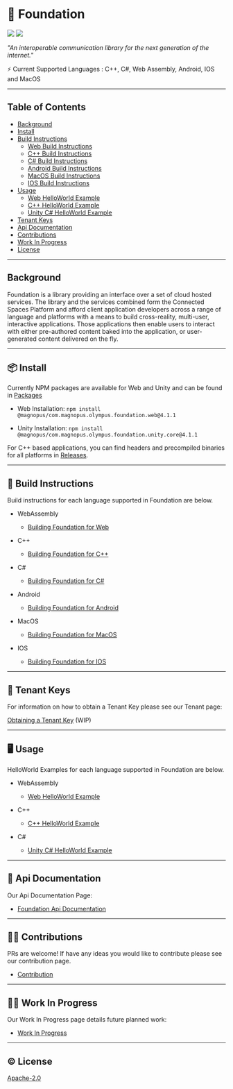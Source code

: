 # 🧱 Foundation

[![](https://img.shields.io/badge/readme%20style-standard-brightgreen.svg?style=flat-square)](https://github.com/magnopus/olympus-foundation/blob/main/LICENSE)
[![](https://img.shields.io/badge/License-Apache2.0-blue)](https://github.com/magnopus/olympus-foundation/blob/main/LICENSE)


_"An interoperable communication library for the next generation of the internet."_

⚡️ Current Supported Languages : C++, C#, Web Assembly, Android, IOS and MacOS


****

## Table of Contents

- [Background](#background)
- [Install](#-install)
- [Build Instructions](#-build-instructions)
  - [Web Build Instructions](https://github.com/magnopus/olympus-foundation/wiki/Building-Foundation-for-Web)
  - [C++ Build Instructions](https://github.com/magnopus/olympus-foundation/wiki/Building-Foundation-for-CPP)
  - [C# Build Instructions](https://github.com/magnopus/olympus-foundation/wiki/Building-Foundation-for-CSharp)
  - [Android Build Instructions](https://github.com/magnopus/olympus-foundation/wiki/Building-Foundation-for-Android)
  - [MacOS Build Instructions](https://github.com/magnopus/olympus-foundation/wiki/Building-Foundation-for-MacOS)
  - [IOS Build Instructions](https://github.com/magnopus/olympus-foundation/wiki/Building-Foundation-for-IOS)
- [Usage](#%EF%B8%8F-usage)
  - [Web HelloWorld Example](https://github.com/magnopus/olympus-foundation/tree/main/Examples/Web)
  - [C++ HelloWorld Example](https://github.com/magnopus/olympus-foundation/tree/main/Examples/CPlusPlus/HelloWorld)
  - [Unity C# HelloWorld Example](https://github.com/magnopus/olympus-foundation/tree/main/Examples/CSharp/Foundation-Unity-Example)
- [Tenant Keys](#-tenant-keys)
- [Api Documentation](#-api-documentation)
- [Contributions](#%EF%B8%8F-contributions)
- [Work In Progress](#woman_factory_worker-work-in-progress)
- [License](#%EF%B8%8F-license)

****

## Background
Foundation is a library providing an interface over a set of cloud hosted services. The library and the services combined form the Connected Spaces Platform and afford client application developers across a range of language and platforms with a means to build cross-reality, multi-user, interactive applications. Those applications then enable users to interact with either pre-authored content baked into the application, or user-generated content delivered on the fly.

****

## 📦 Install
Currently NPM packages are available for Web and Unity and can be found in [Packages](https://github.com/orgs/magnopus/packages?repo_name=olympus-foundation)

- Web Installation:  `npm install @magnopus/com.magnopus.olympus.foundation.web@4.1.1`

- Unity Installation: `npm install @magnopus/com.magnopus.olympus.foundation.unity.core@4.1.1`

For C++ based applications, you can find headers and precompiled binaries for all platforms in [Releases](https://github.com/magnopus/olympus-foundation/releases).

****

## 🔨 Build Instructions
Build instructions for each language supported in Foundation are below.

- WebAssembly 
    - [Building Foundation for Web](https://github.com/magnopus/olympus-foundation/wiki/Building-Foundation-for-Web)
- C++
    - [Building Foundation for C++](https://github.com/magnopus/olympus-foundation/wiki/Building-Foundation-for-CPP)

- C#
    - [Building Foundation for C#](https://github.com/magnopus/olympus-foundation/wiki/Building-Foundation-for-CSharp)

- Android
    - [Building Foundation for Android](https://github.com/magnopus/olympus-foundation/wiki/Building-Foundation-for-Android)

- MacOS
    - [Building Foundation for MacOS](https://github.com/magnopus/olympus-foundation/wiki/Building-Foundation-for-MacOS)

- IOS
    - [Building Foundation for IOS](https://github.com/magnopus/olympus-foundation/wiki/Building-Foundation-for-IOS)

****

## 🔑 Tenant Keys

For information on how to obtain a Tenant Key please see our Tenant page:

[Obtaining a Tenant Key](https://github.com/magnopus/olympus-foundation/wiki) (WIP)
****
## 🖥️ Usage
HelloWorld Examples for each language supported in Foundation are below.

- WebAssembly 
    - [Web HelloWorld Example](https://github.com/magnopus/olympus-foundation/tree/main/Examples/Web)
- C++
    - [C++ HelloWorld Example](https://github.com/magnopus/olympus-foundation/tree/main/Examples/CPlusPlus/HelloWorld)

- C#
    - [Unity C# HelloWorld Example](https://github.com/magnopus/olympus-foundation/tree/main/Examples/CSharp/Foundation-Unity-Example)

****

 ## 📖 Api Documentation

 Our Api Documentation Page:

 - [Foundation Api Documentation](https://builds.magnoboard.com/foundation-docs/index.html)


****

## 👷‍♂️ Contributions

PRs are welcome! If have any ideas you would like to contribute please see our contribution page.

 - [Contribution](/CONTRIBUTING.md)


****

## :woman_factory_worker: Work In Progress

Our Work In Progress page details future planned work:

 - [Work In Progress](https://github.com/magnopus/olympus-foundation/wiki/Work-In-Progress)


****

 ## ©️ License

 [Apache-2.0](https://github.com/magnopus/olympus-foundation/blob/main/LICENSE)
